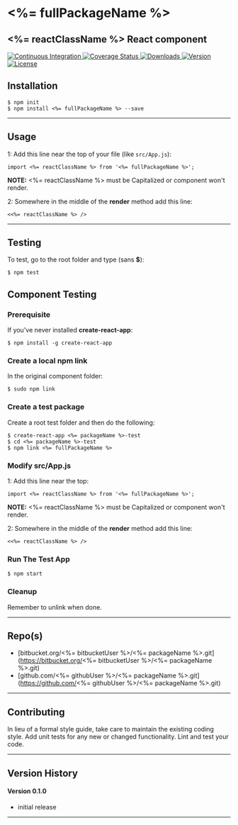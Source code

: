<%= fullPackageName %>
==
<%= reactClassName %> React component
--

<p align="left">
  <a href="https://travis-ci.org/<%= travisUser %>/<%= packageName %>">
    <img src="https://img.shields.io/travis/<%= travisUser %>/<%= packageName %>.svg?style=flat-square" alt="Continuous Integration">
  </a>
  <a href="https://codecov.io/gh/<%= codecovUser %>/<%= packageName %>">
    <img src="https://codecov.io/gh/<%= codecovUser %>/<%= packageName %>/branch/master/graph/badge.svg" alt="Coverage Status">
  </a>
  <a href="https://npmjs.org/package/<%= fullPackageName %>">
    <img src="http://img.shields.io/npm/dt/<%= fullPackageName %>.svg?style=flat-square" alt="Downloads">
  </a>
  <a href="https://npmjs.org/package/<%= fullPackageName %>">
    <img src="http://img.shields.io/npm/v/<%= fullPackageName %>.svg?style=flat-square" alt="Version">
  </a>
  <a href="https://npmjs.com/package/<%= fullPackageName %>">
    <img src="https://img.shields.io/github/license/<%= githubUser %>/<%= packageName %>.svg" alt="License"></a>
  </a>
</p>

## Installation

    $ npm init
    $ npm install <%= fullPackageName %> --save
  
* * *

## Usage

1: Add this line near the top of your file (like ```src/App.js```):

```
import <%= reactClassName %> from '<%= fullPackageName %>';
```

__NOTE:__ <%= reactClassName %> must be Capitalized or component won't render.

2: Somewhere in the middle of the __render__ method add this line:

```
<<%= reactClassName %> />
```


* * *

## Testing

To test, go to the root folder and type (sans __$__):

    $ npm test
    
## Component Testing

### Prerequisite

If you've never installed __create-react-app__:

```
$ npm install -g create-react-app
```

### Create a local npm link

In the original component folder:

```
$ sudo npm link
```

### Create a test package

Create a root test folder and then do the following:

```
$ create-react-app <%= packageName %>-test
$ cd <%= packageName %>-test
$ npm link <%= fullPackageName %>
```

### Modify src/App.js

1: Add this line near the top:

```
import <%= reactClassName %> from '<%= fullPackageName %>';
```

__NOTE:__ <%= reactClassName %> must be Capitalized or component won't render.

2: Somewhere in the middle of the __render__ method add this line:

```
<<%= reactClassName %> />
```

### Run The Test App

```
$ npm start
```

### Cleanup

Remember to unlink when done.
   
* * *
 
## Repo(s)

* [bitbucket.org/<%= bitbucketUser %>/<%= packageName %>.git](https://bitbucket.org/<%= bitbucketUser %>/<%= packageName %>.git)
* [github.com/<%= githubUser %>/<%= packageName %>.git](https://github.com/<%= githubUser %>/<%= packageName %>.git)

* * *

## Contributing

In lieu of a formal style guide, take care to maintain the existing coding style.
Add unit tests for any new or changed functionality. Lint and test your code.

* * *

## Version History

#### Version 0.1.0 

* initial release

* * *
